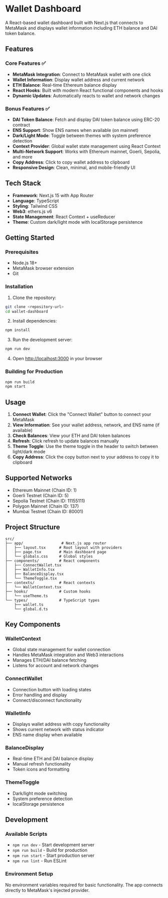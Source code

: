 # Wallet Dashboard

A React-based wallet dashboard built with Next.js that connects to MetaMask and displays wallet information including ETH balance and DAI token balance.

## Features

### Core Features ✅

- **MetaMask Integration**: Connect to MetaMask wallet with one click
- **Wallet Information**: Display wallet address and current network
- **ETH Balance**: Real-time Ethereum balance display
- **React Hooks**: Built with modern React functional components and hooks
- **Dynamic Updates**: Automatically reacts to wallet and network changes

### Bonus Features ✅

- **DAI Token Balance**: Fetch and display DAI token balance using ERC-20 contract
- **ENS Support**: Show ENS names when available (on mainnet)
- **Dark/Light Mode**: Toggle between themes with system preference detection
- **Context Provider**: Global wallet state management using React Context
- **Multi-Network Support**: Works with Ethereum mainnet, Goerli, Sepolia, and more
- **Copy Address**: Click to copy wallet address to clipboard
- **Responsive Design**: Clean, minimal, and mobile-friendly UI

## Tech Stack

- **Framework**: Next.js 15 with App Router
- **Language**: TypeScript
- **Styling**: Tailwind CSS
- **Web3**: ethers.js v6
- **State Management**: React Context + useReducer
- **Theme**: Custom dark/light mode with localStorage persistence

## Getting Started

### Prerequisites

- Node.js 18+
- MetaMask browser extension
- Git

### Installation

1. Clone the repository:

```bash
git clone <repository-url>
cd wallet-dashboard
```

2. Install dependencies:

```bash
npm install
```

3. Run the development server:

```bash
npm run dev
```

4. Open [http://localhost:3000](http://localhost:3000) in your browser

### Building for Production

```bash
npm run build
npm start
```

## Usage

1. **Connect Wallet**: Click the "Connect Wallet" button to connect your MetaMask
2. **View Information**: See your wallet address, network, and ENS name (if available)
3. **Check Balances**: View your ETH and DAI token balances
4. **Refresh**: Click refresh to update balances manually
5. **Theme Toggle**: Use the theme toggle in the header to switch between light/dark mode
6. **Copy Address**: Click the copy button next to your address to copy it to clipboard

## Supported Networks

- Ethereum Mainnet (Chain ID: 1)
- Goerli Testnet (Chain ID: 5)
- Sepolia Testnet (Chain ID: 11155111)
- Polygon Mainnet (Chain ID: 137)
- Mumbai Testnet (Chain ID: 80001)

## Project Structure

```
src/
├── app/                 # Next.js app router
│   ├── layout.tsx      # Root layout with providers
│   ├── page.tsx        # Main dashboard page
│   └── globals.css     # Global styles
├── components/         # React components
│   ├── ConnectWallet.tsx
│   ├── WalletInfo.tsx
│   ├── BalanceDisplay.tsx
│   └── ThemeToggle.tsx
├── contexts/           # React contexts
│   └── WalletContext.tsx
├── hooks/              # Custom hooks
│   └── useTheme.ts
└── types/              # TypeScript types
    ├── wallet.ts
    └── global.d.ts
```

## Key Components

### WalletContext

- Global state management for wallet connection
- Handles MetaMask integration and Web3 interactions
- Manages ETH/DAI balance fetching
- Listens for account and network changes

### ConnectWallet

- Connection button with loading states
- Error handling and display
- Connect/disconnect functionality

### WalletInfo

- Displays wallet address with copy functionality
- Shows current network with status indicator
- ENS name display when available

### BalanceDisplay

- Real-time ETH and DAI balance display
- Manual refresh functionality
- Token icons and formatting

### ThemeToggle

- Dark/light mode switching
- System preference detection
- localStorage persistence

## Development

### Available Scripts

- `npm run dev` - Start development server
- `npm run build` - Build for production
- `npm run start` - Start production server
- `npm run lint` - Run ESLint

### Environment Setup

No environment variables required for basic functionality. The app connects directly to MetaMask's injected provider.











